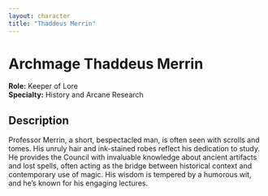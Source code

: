 ```yaml
---
layout: character
title: "Thaddeus Merrin"
---
```


# Archmage Thaddeus Merrin
**Role:** Keeper of Lore   
**Specialty:** History and Arcane Research  
## Description
Professor Merrin, a short, bespectacled man, is often seen with scrolls and tomes. His unruly hair and ink-stained robes reflect his dedication to study. He provides the Council with invaluable knowledge about ancient artifacts and lost spells, often acting as the bridge between historical context and contemporary use of magic. His wisdom is tempered by a humorous wit, and he’s known for his engaging lectures.